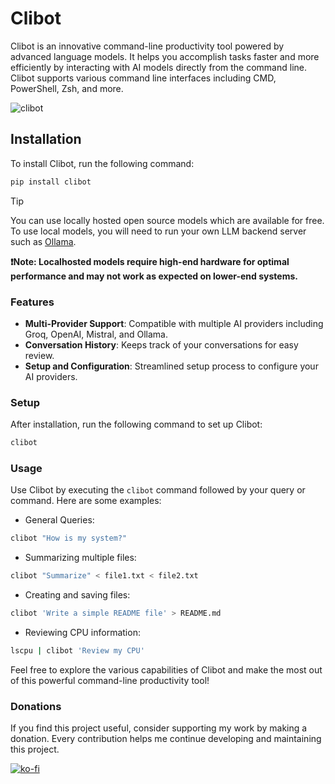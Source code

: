# Clibot

Clibot is an innovative command-line productivity tool powered by advanced language models. It helps you accomplish tasks faster and more efficiently by interacting with AI models directly from the command line. Clibot supports various command line interfaces including CMD, PowerShell, Zsh, and more.

![clibot](https://github.com/user-attachments/assets/495ef66d-e494-4bc5-a464-46bf7d3d6782)

## Installation

To install Clibot, run the following command:

```bash
pip install clibot
```

> [!TIP]
> You can use locally hosted open source models which are available for free. To use local models, you will need to run your own LLM backend server such as [Ollama](https://github.com/ollama/ollama).
>
> **❗️Note: Localhosted models require high-end hardware for optimal performance and may not work as expected on lower-end systems.**

### Features

- **Multi-Provider Support**: Compatible with multiple AI providers including Groq, OpenAI, Mistral, and Ollama.
- **Conversation History**: Keeps track of your conversations for easy review.
- **Setup and Configuration**: Streamlined setup process to configure your AI providers.

### Setup

After installation, run the following command to set up Clibot:

```bash
clibot
```

### Usage

Use Clibot by executing the `clibot` command followed by your query or command. Here are some examples:

- General Queries:

```bash
clibot "How is my system?"
```

- Summarizing multiple files:

```bash
clibot "Summarize" < file1.txt < file2.txt
```

- Creating and saving files:

```bash
clibot 'Write a simple README file' > README.md
```

- Reviewing CPU information:

```bash
lscpu | clibot 'Review my CPU'
```

Feel free to explore the various capabilities of Clibot and make the most out of this powerful command-line productivity tool!

### Donations

If you find this project useful, consider supporting my work by making a donation. Every contribution helps me continue developing and maintaining this project.

[![ko-fi](https://ko-fi.com/img/githubbutton_sm.svg)](https://ko-fi.com/linuztx)
